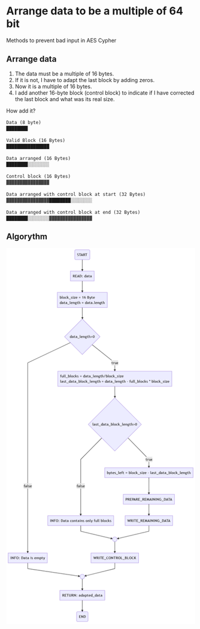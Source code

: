 Arrange data to be a multiple of 64 bit
=======================================

Methods to prevent bad input in AES Cypher

## Arrange data

1. The data must be a multiple of 16 bytes.
2. If it is not, I have to adapt the last block by adding zeros.
3. Now it is a multiple of 16 bytes.
4. I add another 16-byte block (control block) to indicate if I have corrected the last block and what was its real size.

How add it?

```
Data (8 byte)
████████

Valid Block (16 Bytes)
████████████████

Data arranged (16 Bytes)
████████░░░░░░░░

Control block (16 Bytes)
▓▓▓▓▓▓▓▓▓▓▓▓▓▓▓▓

Data arranged with control block at start (32 Bytes)
▓▓▓▓▓▓▓▓▓▓▓▓▓▓▓▓████████░░░░░░░░

Data arranged with control block at end (32 Bytes)
████████░░░░░░░░▓▓▓▓▓▓▓▓▓▓▓▓▓▓▓▓
```
## Algorythm
![block.mermaid.png](https://raw.githubusercontent.com/TonyWhite/C.H.A.O.S./master/sandbox/data%20block/block.mermaid.png)
